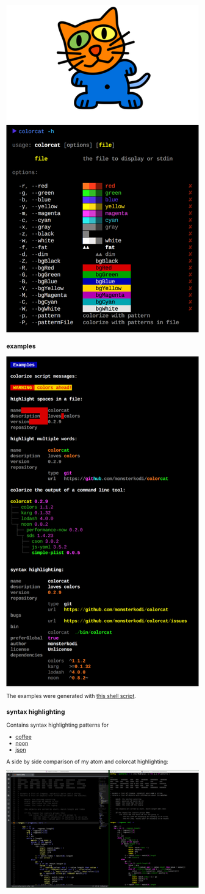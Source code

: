 ![colorcat](img/colorcat.png)
![usage](img/usage.png)
### examples
![examples](img/examples.png)

The examples were generated with [this shell script](./test/test.sh).

### syntax highlighting

Contains syntax highlighting patterns for

- [coffee](./syntax/coffee.noon) 
- [noon](./syntax/noon.noon) 
- [json](./syntax/json.noon) 

A side by side comparison of my atom and colorcat highlighting:

![atomcat](img/atomcat.png)